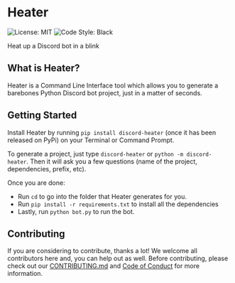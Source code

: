 # Heater

![License: MIT](https://img.shields.io/badge/License-MIT-blue.svg)
![Code Style: Black](https://img.shields.io/badge/Code%20Style-Black-black)

Heat up a Discord bot in a blink

## What is Heater?

Heater is a Command Line Interface tool which allows you to generate a barebones Python Discord bot project, just in a matter of seconds.

## Getting Started

Install Heater by running `pip install discord-heater` (once it has been released on PyPi) on your Terminal or Command Prompt.

To generate a project, just type `discord-heater` or `python -m discord-heater`. Then it will ask you a few questions (name of the project,
dependencies, prefix, etc).

Once you are done:

-   Run `cd` to go into the folder that Heater generates for you.
-   Run `pip install -r requirements.txt` to install all the dependencies
-   Lastly, run `python bot.py` to run the bot.

## Contributing

If you are considering to contribute, thanks a lot! We welcome all contributors here and, you can help out as well.
Before contributing, please check out our [CONTRIBUTING.md](CONTRIBUTING.md) and
[Code of Conduct](CODE_OF_CONDUCT.md) for more information.

